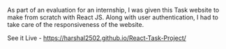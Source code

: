 As part of an evaluation for an internship, I was given this Task website to make from scratch with React JS. Along with user authentication, I had to take care of the responsiveness of the website.

See it Live - https://harshal2502.github.io/React-Task-Project/
